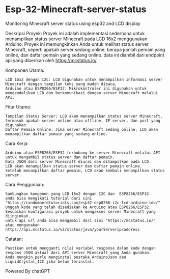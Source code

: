# Esp-32-Minecraft-server-status
Monitoring Minecraft server status using esp32 and LCD display

Deskripsi Proyek:
Proyek ini adalah implementasi sederhana untuk menampilkan status server Minecraft pada LCD 16x2 menggunakan Arduino. Proyek ini memungkinkan Anda untuk melihat status server Minecraft, seperti apakah server sedang online, berapa jumlah pemain yang online, dan daftar pemain yang sedang online. data ini diambil dari endpoint api yang diberikan oleh https://mcstatus.io/

Komponen Utama:

    LCD 16x2 dengan I2C: LCD digunakan untuk menampilkan informasi server Minecraft dengan tampilan teks yang mudah dibaca.
    Arduino atau ESP8266/ESP32: Mikrokontroler ini digunakan untuk mengendalikan LCD dan berkomunikasi dengan server Minecraft melalui API.

Fitur Utama:

    Tampilan Status Server: LCD akan menampilkan status server Minecraft, termasuk apakah server online atau offline, IP server, dan port yang digunakan.
    Daftar Pemain Online: Jika server Minecraft sedang online, LCD akan menampilkan daftar pemain yang sedang online.

Cara Kerja:

    Arduino atau ESP8266/ESP32 terhubung ke server Minecraft melalui API untuk mengambil status server dan daftar pemain.
    Data JSON dari server Minecraft diurai dan ditampilkan pada LCD.
    LCD akan menampilkan status server dan daftar pemain online.
    Setelah menampilkan daftar pemain, LCD akan kembali menampilkan status server.

Cara Penggunaan:

    Sambungkan komponen yang LCD 16x2 dengan I2C dan  ESP8266/ESP32.
    anda bisa mengikuti tutorial dari sini "https://randomnerdtutorials.com/esp32-esp8266-i2c-lcd-arduino-ide/"
    Unggah kode yang telah disediakan ke Arduino atau ESP8266/ESP32.
    Sesuaikan konfigurasi proyek untuk mengakses server Minecraft yang diinginkan.
    untuk api url anda bisa mengambil dari sini "https://mcstatus.io/"
    atau mengunakan https://api.mcstatus.io/v2/status/java/yourServerip/address
    

Catatan:

    Pastikan untuk mengganti nilai variabel response dalam kode dengan respons JSON aktual dari API server Minecraft yang Anda gunakan.
    Anda mungkin perlu menginstal pustaka ArduinoJson dan LiquidCrystal_I2C jika belum terinstal.

Powered By chatGPT
